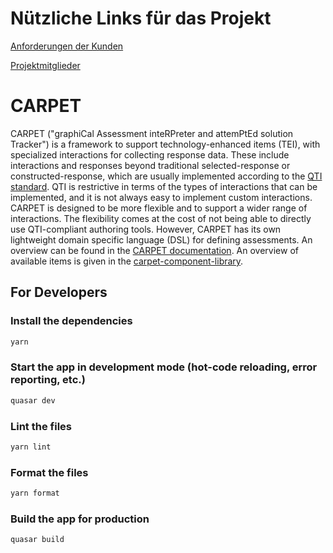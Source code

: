 # Nützliche Links für das Projekt

[Anforderungen der Kunden](https://catalpa-gitlab.fernuni-hagen.de/ks/fapra/fachpraktikum-2024/beta/CARPET/-/wikis/Kundengespr%C3%A4che)

[Projektmitglieder](https://catalpa-gitlab.fernuni-hagen.de/ks/fapra/fachpraktikum-2024/beta/CARPET/-/wikis/Kontaktdaten-und-%C3%BCbliche-Arbeitszeiten-der-Team-Mitglieder)

# CARPET

CARPET ("graphiCal Assessment inteRPreter and attemPtEd solution Tracker") is a framework to support technology-enhanced items (TEI), with specialized interactions for collecting response data. These include interactions and responses beyond traditional selected-response or constructed-response, which are usually implemented according to the [QTI standard](https://www.1edtech.org/standards/qti/index#QTI3).
QTI is restrictive in terms of the types of interactions that can be implemented, and it is not always easy to implement custom interactions. CARPET is designed to be more flexible and to support a wider range of interactions.
The flexibility comes at the cost of not being able to directly use QTI-compliant authoring tools. However, CARPET has its own lightweight domain specific language (DSL) for defining assessments. An overview can be found in the [CARPET documentation](https://aladin.htw-dresden.de/docs/chapters/CARPET/CARPET.html).
An overview of available items is given in the [carpet-component-library](https://htw-aladin.github.io/LOOM/?path=/docs/introduction--docs).

## For Developers

### Install the dependencies

```bash
yarn
```

### Start the app in development mode (hot-code reloading, error reporting, etc.)

```bash
quasar dev
```

### Lint the files

```bash
yarn lint
```

### Format the files

```bash
yarn format
```

### Build the app for production

```bash
quasar build
```
